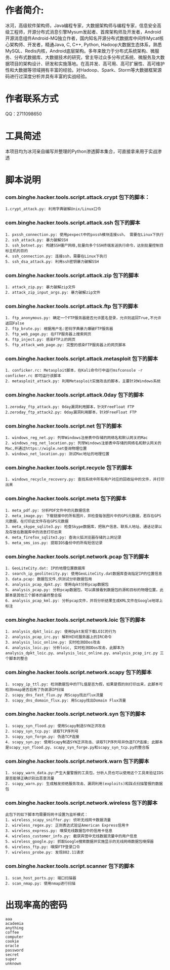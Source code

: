 # 作者简介: 
冰河，高级软件架构师，Java编程专家，大数据架构师与编程专家，信息安全高级工程师，开源分布式消息引擎Mysum发起者、首席架构师及开发者，Android开源消息组件Android-MQ独立作者，国内知名开源分布式数据库中间件Mycat核心架构师、开发者，精通Java, C, C++, Python, Hadoop大数据生态体系，熟悉MySQL、Redis内核，Android底层架构。多年来致力于分布式系统架构、微服务、分布式数据库、大数据技术的研究，曾主导过众多分布式系统、微服务及大数据项目的架构设计、研发和实施落地。在高并发、高可用、高可扩展性、高可维护性和大数据等领域拥有丰富的经验。对Hadoop、Spark、Storm等大数据框架源码进行过深度分析并具有丰富的实战经验。

# 作者联系方式
QQ：2711098650

# 工具简述
本项目均为冰河亲自编写并整理的Python渗透脚本集合，可直接拿来用于实战渗透

# 脚本说明
### com.binghe.hacker.tools.script.attack.crypt 包下的脚本：
```
1.crypt_attack.py: 利用字典破解Unix/Linux口令 
``` 
  
### com.binghe.hacker.tools.script.attack.ssh 包下的脚本
```
1. pxssh_connection.py: 使用pexpect中的pxssh模块连接ssh， 需要在Linux下执行  
2. ssh_attack.py: 暴力破解SSH  
3. ssh_botnet.py: 构建SSH僵尸网络,批量向多个SSH终端发送执行命令，达到批量控制目标主机的目的  
4. ssh_connection.py: 连接ssh，需要在Linux下执行  
5. ssh_dsa_attack.py: 利用ssh密钥暴力破解SSH 
``` 
  
### com.binghe.hacker.tools.script.attack.zip 包下的脚本
```
1. attack_zip.py: 暴力破解zip文件  
2. attack_zip_input_args.py: 暴力破解zip文件  
```
### com.binghe.hacker.tools.script.attack.ftp 包下的脚本
```
1. ftp_anonymous.py: 确定一个FTP服务器是否允许匿名登录，允许则返回True,不允许返回False
2. ftp_brute.py: 根据用户名:密码字典暴力爆破FTP服务器
3. ftp_web_page.py: 在FTP服务器上搜索网页
4. ftp_inject.py: 感染FTP上的网页
5. ftp_attack_web_page.py: 完整的感染FTP服务器上的网页脚本
```
### com.binghe.hacker.tools.script.attack.metasploit 包下的脚本
```
1. conficker.rc: Metasploit脚本，在Kali命令行中运行msfconsole -r conficker.rc 即可运行该脚本
2. metasploit_attack.py: 利用Metasploit实施攻击的脚本，主要针对Windows系统
```
### com.binghe.hacker.tools.script.attack.0day 包下的脚本
```
1.zeroday_ftp_attack.py: 0day漏洞利用脚本，针对FreeFloat FTP
2.zeroday_ftp_attack2.py: 0day漏洞利用脚本，针对FreeFloat FTP
```
### com.binghe.hacker.tools.script.net 包下的脚本
```
1. windows_reg_net.py: 列举Windows注册表中存储的网络名和默认网关的Mac
2. windows_reg_net_location.py: 列举Windows注册表中存储的网络名和默认网关的Mac,并通过https://wigle.net查询物理位置
3. windows_net_location.py: 测试Mac地址的地理位置
```
### com.binghe.hacker.tools.script.recycle 包下的脚本
```
1. windows_recycle_recovery.py: 查找系统中所有用户对应的回收站中的文件，并打印出来
```
### com.binghe.hacker.tools.script.meta 包下的脚本
```
1. meta_pdf.py: 分析PDF文件中的元数据信息
2. meta_image.py: 下载链接中的所有图片，并检查每张图片中的GPS元数据，若存在GPS元数据，在打印此文件存在GPS元数据
3. meta_skype_sqlite3.py: 检查Skype数据库，把账户信息、联系人地址、通话记录以及存放在数据库中的消息打印出来
4. meta_firefox_sqlite3.py: 查询火狐浏览器存储的上网记录
5. meta_sms_ios.py: 提取IOS备份中的所有短信记录
```
### com.binghe.hacker.tools.script.network.pcap 包下的脚本
```
1. GeoLiteCity.dat: IP的地理位置数据库
2. search_ip_geolitecity.py: 使用GeoLiteCity.dat数据库查询指定IP的位置信息
3. data.pcap: 数据包文件,供测试分析数据包用
4. analysis_pcap_dpkt.py: 使用dpkt分析pcap数据包
5. analysis_pcap.py: 分析pcap数据包，可以直接看到数据包的源和目标的物理位置，此脚本是其他三个脚本的最终整合版
6. analysis_pcap_kml.py: 分析pcap文件，并将分析结果生成KML文件在Google地球上标注

```
### com.binghe.hacker.tools.script.network.loic 包下的脚本
```
1. analysis_dpkt_loic.py: 使用Dpkt发现下载LOIC的行为
2. analysis_pcap_irc.py: 解析HIVE服务器上的IRC命令
3. analysis_loic_online.py: 实时检测DDos攻击
4. analysis_loic.py: 分析loic, 实时检测DDos攻击，此脚本为analysis_dpkt_loic.py、analysis_loic_online.py、analysis_pcap_irc.py 三个脚本的整合
```
### com.binghe.hacker.tools.script.network.scapy 包下的脚本
```
1. scapy_ip_ttl.py: 检测数据包中的TTL值是否为假，如果是假的则打印出来，此脚本可检测nmap是否启用了伪装源IP扫描
2. scapy_dns_fast_flux.py 用Scapy找出flux流量
3. scapy_dns_domain_flux.py: 用Scapy找出Domain Flux流量
```
### com.binghe.hacker.tools.script.network.syn 包下的脚本
```
1. scapy_syn_flood.py: 使用Scapy制造SYN泛洪攻击
2. scapy_syn_tcp.py: 读取TCP序列号
3. scapy_syn_forge.py: 伪造TCP连接
4. scapy_syn.py: 使用Scapy制造SYN泛洪攻击、读取TCP序列号并伪造TCP连接; 此脚本是scapy_syn_flood.py、scapy_syn_forge.py和scapy_syn_tcp.py的整合版
```
### com.binghe.hacker.tools.script.network.warn 包下的脚本
```
1. scapy_warn_data.py:产生大量警报的工具包，分析人员也可以使用这个工具来验证IDS是否能够正确识别出恶意流量
2. scapy_warn.py: 生成触发拒绝服务攻击、漏洞利用(exploits)和踩点扫描警报的数据包
```
### com.binghe.hacker.tools.script.network.wireless 包下的脚本
```
此包下的如下脚本均需要将网卡设置为监听模式：
1. wireless_scapy_sniffer.py: 侦听无线网卡数据流量
2. wireless_regex.py: 正则表达式验证American Express信用卡
3. wireless_express.py: 嗅探无线数据包中的信用卡信息
4. wireless_customer_info.py: 截获宾馆中无线数据流量中的用户信息
5. wireless_google.py: 抓取Google搜索数据并实施显示的无线网络数据包嗅探器
6. wireless_ftp.py: 嗅探FTP登录口令
7. wireless_probe.py: 发现802.11请求
```
### com.binghe.hacker.tools.script.scanner 包下的脚本
```
1. scan_host_ports.py: 端口扫描器  
2. scan_nmap.py: 使用nmap进行扫描
```

# 出现率高的密码
```
aaa
academia
anything
coffee
computer
cookie
oracle
password
secret
super
unknown
```